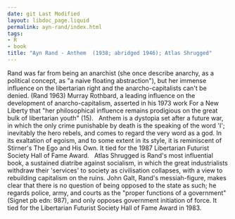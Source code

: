 ```yaml
---
date: git Last Modified
layout: libdoc_page.liquid
permalink: ayn-rand/index.html
tags:
- R
- book
title: "Ayn Rand - Anthem  (1938; abridged 1946); Atlas Shrugged"
---
```


Rand was far from being an anarchist  (she once describe anarchy, as a political concept, as "a naive floating  abstraction"), but her immense influence on the libertarian right and the anarcho-capitalists can't be denied. (Rand 1963) Murray Rothbard, a leading influence  on the development of anarcho-capitalism, asserted in his 1973 work For a New  Liberty that "her philosophical influence remains prodigious on the great  bulk of libertarian youth" (15).
 
Anthem is a dystopia set after a future war, in which the only crime punishable by death is the speaking of the word 'I'; inevitably the hero rebels, and comes to regard the very word as a god. In its exaltation of egoism, and to some extent in its style, it is reminiscent of Stirner's The Ego and His Own.  It tied for the 1987 Libertarian Futurist Society Hall of Fame Award.
 
Atlas Shrugged is Rand's most influential book, a sustained diatribe against socialism, in which the great industrialists withdraw their 'services' to society as civilisation collapses, with a view to rebuilding capitalism on the ruins.  John Galt, Rand's messiah-figure, makes clear that there is no question of being  opposed to the state as such; he regards police, army, and courts as the "proper  functions of a government" (Signet pb edn: 987), and only opposes government  initiation of force. It tied for the Libertarian Futurist Society Hall of Fame Award in 1983.